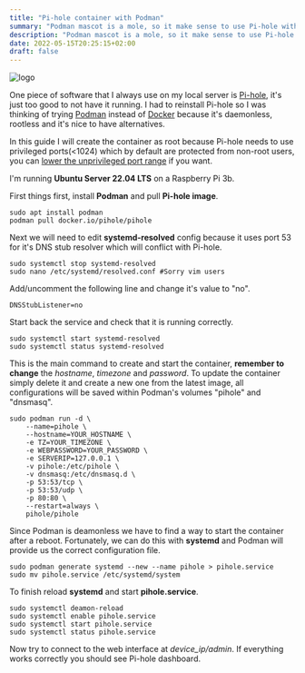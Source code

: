 ```yaml
---
title: "Pi-hole container with Podman"
summary: "Podman mascot is a mole, so it make sense to use Pi-hole with it."
description: "Podman mascot is a mole, so it make sense to use Pi-hole with it."
date: 2022-05-15T20:25:15+02:00
draft: false
---
```


![logo](/images/pihole_podman.png#center)

One piece of software that I always use on my local server is [Pi-hole](https://pi-hole.net/ "Pi-hole website"), it's just too good to not have it running. I had to reinstall Pi-hole so I was thinking of trying [Podman](https://podman.io/ "Podman website") instead of [Docker](https://www.docker.com/ "Docker website") because it's daemonless, rootless and it's nice to have alternatives.

In this guide I will create the container as root because Pi-hole needs to use privileged ports(<1024) which by default are protected from non-root users, you can [lower the unprivileged port range](https://stackoverflow.com/questions/413807/is-there-a-way-for-non-root-processes-to-bind-to-privileged-ports-on-linux) if you want.

I'm running **Ubuntu Server 22.04 LTS** on a Raspberry Pi 3b.

First things first, install **Podman** and pull **Pi-hole image**.

```console
sudo apt install podman
podman pull docker.io/pihole/pihole
```

Next we will need to edit **systemd-resolved** config because it uses port 53 for it's DNS stub resolver which will conflict with Pi-hole.

```console
sudo systemctl stop systemd-resolved
sudo nano /etc/systemd/resolved.conf #Sorry vim users
```

Add/uncomment the following line and change it's value to "no".

```text
DNSStubListener=no
```

Start back the service and check that it is running correctly.

```console
sudo systemctl start systemd-resolved
sudo systemctl status systemd-resolved
```

This is the main command to create and start the container, **remember to change** the *hostname*, *timezone* and *password*. To update the container simply delete it and create a new one from the latest image, all configurations will be saved within Podman's volumes "pihole" and "dnsmasq".

```console
sudo podman run -d \
    --name=pihole \
    --hostname=YOUR_HOSTNAME \
    -e TZ=YOUR_TIMEZONE \
    -e WEBPASSWORD=YOUR_PASSWORD \
    -e SERVERIP=127.0.0.1 \
    -v pihole:/etc/pihole \
    -v dnsmasq:/etc/dnsmasq.d \
    -p 53:53/tcp \
    -p 53:53/udp \
    -p 80:80 \
    --restart=always \
    pihole/pihole
```

Since Podman is deamonless we have to find a way to start the container after a reboot. Fortunately, we can do this with **systemd** and Podman will provide us the correct configuration file.

```console
sudo podman generate systemd --new --name pihole > pihole.service
sudo mv pihole.service /etc/systemd/system
```

To finish reload **systemd** and start **pihole.service**.

```console
sudo systemctl deamon-reload
sudo systemctl enable pihole.service
sudo systemctl start pihole.service
sudo systemctl status pihole.service
```

Now try to connect to the web interface at *device_ip/admin*. If everything works correctly you should see Pi-hole dashboard.
